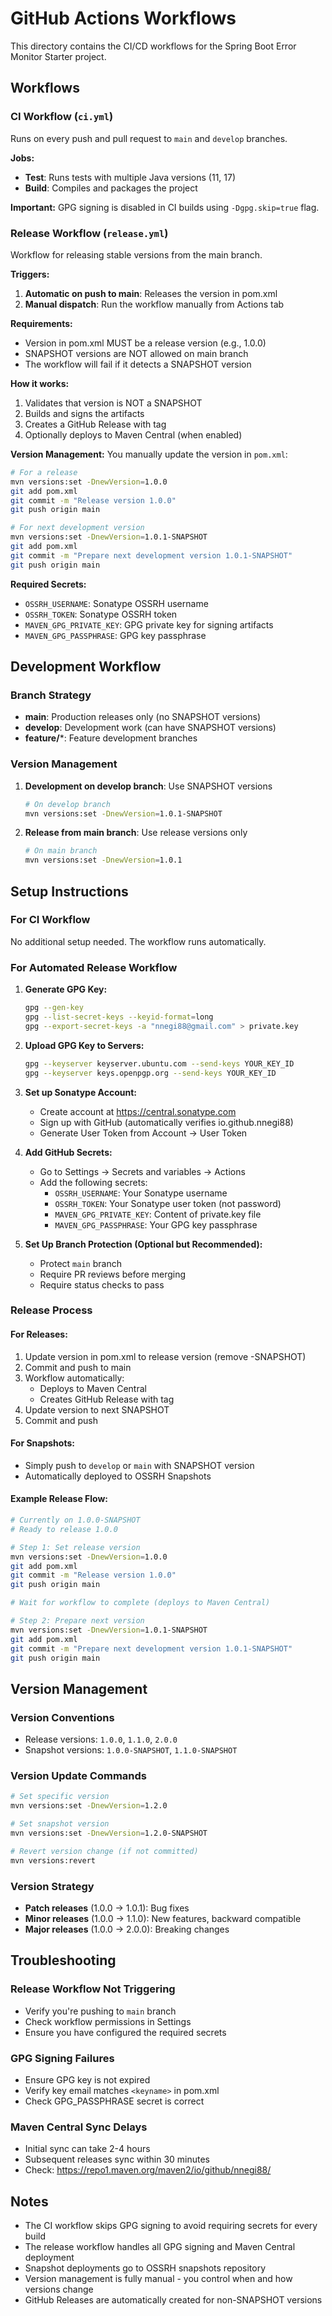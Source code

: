 # GitHub Actions Workflows

This directory contains the CI/CD workflows for the Spring Boot Error Monitor Starter project.

## Workflows

### CI Workflow (`ci.yml`)

Runs on every push and pull request to `main` and `develop` branches.

**Jobs:**
- **Test**: Runs tests with multiple Java versions (11, 17)
- **Build**: Compiles and packages the project

**Important:** GPG signing is disabled in CI builds using `-Dgpg.skip=true` flag.

### Release Workflow (`release.yml`)

Workflow for releasing stable versions from the main branch.

**Triggers:**
1. **Automatic on push to main**: Releases the version in pom.xml
2. **Manual dispatch**: Run the workflow manually from Actions tab

**Requirements:**
- Version in pom.xml MUST be a release version (e.g., 1.0.0)
- SNAPSHOT versions are NOT allowed on main branch
- The workflow will fail if it detects a SNAPSHOT version

**How it works:**
1. Validates that version is NOT a SNAPSHOT
2. Builds and signs the artifacts
3. Creates a GitHub Release with tag
4. Optionally deploys to Maven Central (when enabled)

**Version Management:**
You manually update the version in `pom.xml`:
```bash
# For a release
mvn versions:set -DnewVersion=1.0.0
git add pom.xml
git commit -m "Release version 1.0.0"
git push origin main

# For next development version
mvn versions:set -DnewVersion=1.0.1-SNAPSHOT
git add pom.xml
git commit -m "Prepare next development version 1.0.1-SNAPSHOT"
git push origin main
```

**Required Secrets:**
- `OSSRH_USERNAME`: Sonatype OSSRH username
- `OSSRH_TOKEN`: Sonatype OSSRH token
- `MAVEN_GPG_PRIVATE_KEY`: GPG private key for signing artifacts
- `MAVEN_GPG_PASSPHRASE`: GPG key passphrase

## Development Workflow

### Branch Strategy

- **main**: Production releases only (no SNAPSHOT versions)
- **develop**: Development work (can have SNAPSHOT versions)
- **feature/***: Feature development branches

### Version Management

1. **Development on develop branch**: Use SNAPSHOT versions
   ```bash
   # On develop branch
   mvn versions:set -DnewVersion=1.0.1-SNAPSHOT
   ```

2. **Release from main branch**: Use release versions only
   ```bash
   # On main branch
   mvn versions:set -DnewVersion=1.0.1
   ```

## Setup Instructions

### For CI Workflow
No additional setup needed. The workflow runs automatically.

### For Automated Release Workflow

1. **Generate GPG Key:**
   ```bash
   gpg --gen-key
   gpg --list-secret-keys --keyid-format=long
   gpg --export-secret-keys -a "nnegi88@gmail.com" > private.key
   ```

2. **Upload GPG Key to Servers:**
   ```bash
   gpg --keyserver keyserver.ubuntu.com --send-keys YOUR_KEY_ID
   gpg --keyserver keys.openpgp.org --send-keys YOUR_KEY_ID
   ```

3. **Set up Sonatype Account:**
   - Create account at https://central.sonatype.com
   - Sign up with GitHub (automatically verifies io.github.nnegi88)
   - Generate User Token from Account → User Token

4. **Add GitHub Secrets:**
   - Go to Settings → Secrets and variables → Actions
   - Add the following secrets:
     - `OSSRH_USERNAME`: Your Sonatype username
     - `OSSRH_TOKEN`: Your Sonatype user token (not password)
     - `MAVEN_GPG_PRIVATE_KEY`: Content of private.key file
     - `MAVEN_GPG_PASSPHRASE`: Your GPG key passphrase

4. **Set Up Branch Protection (Optional but Recommended):**
   - Protect `main` branch
   - Require PR reviews before merging
   - Require status checks to pass

### Release Process

#### For Releases:
1. Update version in pom.xml to release version (remove -SNAPSHOT)
2. Commit and push to main
3. Workflow automatically:
   - Deploys to Maven Central
   - Creates GitHub Release with tag
4. Update version to next SNAPSHOT
5. Commit and push

#### For Snapshots:
- Simply push to `develop` or `main` with SNAPSHOT version
- Automatically deployed to OSSRH Snapshots

#### Example Release Flow:
```bash
# Currently on 1.0.0-SNAPSHOT
# Ready to release 1.0.0

# Step 1: Set release version
mvn versions:set -DnewVersion=1.0.0
git add pom.xml
git commit -m "Release version 1.0.0"
git push origin main

# Wait for workflow to complete (deploys to Maven Central)

# Step 2: Prepare next version
mvn versions:set -DnewVersion=1.0.1-SNAPSHOT
git add pom.xml
git commit -m "Prepare next development version 1.0.1-SNAPSHOT"
git push origin main
```

## Version Management

### Version Conventions
- Release versions: `1.0.0`, `1.1.0`, `2.0.0`
- Snapshot versions: `1.0.0-SNAPSHOT`, `1.1.0-SNAPSHOT`

### Version Update Commands
```bash
# Set specific version
mvn versions:set -DnewVersion=1.2.0

# Set snapshot version
mvn versions:set -DnewVersion=1.2.0-SNAPSHOT

# Revert version change (if not committed)
mvn versions:revert
```

### Version Strategy
- **Patch releases** (1.0.0 → 1.0.1): Bug fixes
- **Minor releases** (1.0.0 → 1.1.0): New features, backward compatible
- **Major releases** (1.0.0 → 2.0.0): Breaking changes

## Troubleshooting

### Release Workflow Not Triggering
- Verify you're pushing to `main` branch
- Check workflow permissions in Settings
- Ensure you have configured the required secrets

### GPG Signing Failures
- Ensure GPG key is not expired
- Verify key email matches `<keyname>` in pom.xml
- Check GPG_PASSPHRASE secret is correct

### Maven Central Sync Delays
- Initial sync can take 2-4 hours
- Subsequent releases sync within 30 minutes
- Check: https://repo1.maven.org/maven2/io/github/nnegi88/

## Notes

- The CI workflow skips GPG signing to avoid requiring secrets for every build
- The release workflow handles all GPG signing and Maven Central deployment
- Snapshot deployments go to OSSRH snapshots repository
- Version management is fully manual - you control when and how versions change
- GitHub Releases are automatically created for non-SNAPSHOT versions